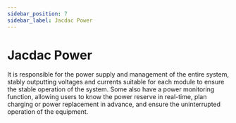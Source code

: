 ```yaml
---
sidebar_position: 7
sidebar_label: Jacdac Power
---
```


# Jacdac Power

It is responsible for the power supply and management of the entire system, stably outputting voltages and currents suitable for each module to ensure the stable operation of the system. Some also have a power monitoring function, allowing users to know the power reserve in real-time, plan charging or power replacement in advance, and ensure the uninterrupted operation of the equipment.
